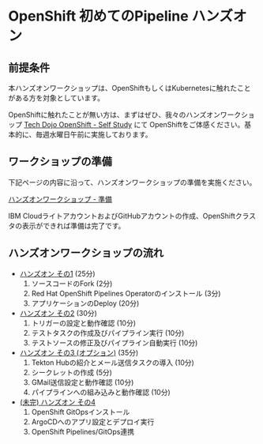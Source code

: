 # OpenShift 初めてのPipeline ハンズオン

## 前提条件

本ハンズオンワークショップは、OpenShiftもしくはKubernetesに触れたことがある方を対象としています。

OpenShiftに触れたことが無い方は、まずはぜひ、我々のハンズオンワークショップ [Tech Dojo OpenShift - Self Study](https://ibm-developer.connpass.com) にて OpenShiftをご体感ください。基本的に、毎週水曜日午前に実施しております。

## ワークショップの準備

下記ページの内容に沿って、ハンズオンワークショップの準備を実施ください。

[ハンズオンワークショップ - 準備](https://github.com/IBMDeveloperTokyo/openshift-s2i-lab/blob/main/PREPARE.md)

IBM CloudライトアカウントおよびGitHubアカウントの作成、OpenShiftクラスタの表示ができれば準備は完了です。

## ハンズオンワークショップの流れ

* [ハンズオン その1](./handson1.md) (25分)
  1. ソースコードのFork (2分)
  1. Red Hat OpenShift Pipelines Operatorのインストール (3分)
  1. アプリケーションのDeploy (20分)
* [ハンズオン その2](./handson2.md) (30分)
  1. トリガーの設定と動作確認 (10分)
  1. テストタスクの作成及びパイプライン実行 (10分)
  1. テストソースの修正及びパイプライン自動実行 (10分)
* [ハンズオン その3 (オプション)](./handson3.md) (35分)
  1. Tekton Hubの紹介とメール送信タスクの導入 (10分)
  1. シークレットの作成 (5分)
  1. GMail送信設定と動作確認 (10分)
  1. パイプラインへの組み込みと動作確認 (10分)
* [(未完) ハンズオン その4](./handson4.md)
  1. OpenShift GitOpsインストール
  1. ArgoCDへのアプリ設定とデプロイ実行
  1. OpenShift Pipelines/GitOps連携
